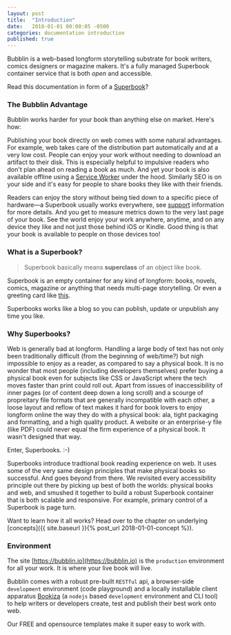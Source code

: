```yaml
---
layout: post
title:  "Introduction"
date:   2018-01-01 00:00:05 -0500
categories: documentation introduction
published: true
---
```


Bubblin is a web-based longform storytelling substrate for book writers, comics designers or magazine makers. It's a fully managed Superbook container service that is both *open* and accessible.

Read this documentation in form of a [Superbook](https://bubblin.io/book/official-handbook-by-marvin-danig/1)?

### The Bubblin Advantage
Bubblin works harder for your book than anything else on market. Here's how:

Publishing your book directly on web comes with some natural advantages. For example, web takes care of the distribution part automatically and at a very low cost. People can enjoy your work without needing to download an artifact to their disk. This is especially helpful to impulsive readers who don't plan ahead on reading a book as much. And yet your book is also available offline using a [Service Worker](https://developer.mozilla.org/en-US/docs/Web/API/Service_Worker_API) under the hood. Similarly SEO is on your side and it's easy for people to share books they like with their friends.

Readers can enjoy the story without being tied down to a specific piece of hardware—a Superbook usually works everywhere, see [support](https://bubblin.io/support) information for more details. And you get to measure metrics down to the very last page of your book. See the world enjoy your work anywhere, anytime, and on any device they like and not just those behind iOS or Kindle. Good thing is that your book is available to people on those devices too!

### What is a Superbook?

> Superbook basically means **superclass** of an object like book.

Superbook is an empty container for any kind of longform: books, novels, comics, magazine or anything that needs multi-page storytelling. Or even a greeting card like [this](https://bubblin.io/book/i-love-you-by-marvin-danig/1). 

Superbooks works like a blog so you can publish, update or unpublish any time you like. 

### Why Superbooks?

Web is generally bad at longform. Handling a large body of text has not only been traditionally difficult (from the beginning of web/time?) but nigh impossible to enjoy as a reader, as compared to say a physical book. It is no wonder that most people (including developers themselves) prefer buying a physical book even for subjects like CSS or JavaScript where the tech moves faster than print could roll out. Apart from issues of inaccessibility of inner pages (or of content deep down a long scroll) and a scourge of propreitary file formats that are generally incompatible with each other, a loose layout and reflow of text makes it hard for book lovers to enjoy longform online the way they do with a physical book: ala, tight packaging and formatting, and a high quality product. A website or an enterprise-y file (like PDF) could never equal the firm experience of a physical book. It wasn't designed that way.

Enter, Superbooks. :-)

Superbooks introduce tradtional book reading experience on web. It uses some of the very same design principles that make physical books so successful. And goes beyond from there. We revisited every accessibility principle out there by picking up best of both the worlds: physical books and web, and smushed it together to build a robust Superbook container that is both scalable and responsive. For example, primary control of a Superbook is page turn.

Want to learn how it all works? Head over to the chapter on underlying [concepts]({{ site.baseurl }}{% post_url 2018-01-01-concept %}).


### Environment
The site [https://bubblin.io](https://bubblin.io) is the `production` environment for all your work. It is where your live book will live.

Bubblin comes with a robust pre-built `RESTful` api, a browser-side `development` environment (code playground) and a locally installable client apparatus [Bookiza](http://bookiza.io) (a `nodejs` based `development` environment and CLI tool) to help writers or developers create, test and publish their best work onto web.

Our FREE and opensource templates make it super easy to work with.
